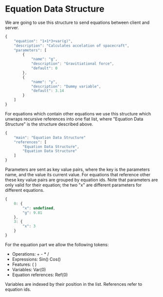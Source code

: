 # Equation Data Structure
We are going to use this structure to send equations between client and server.

```javascript
{
    "equation": "1+1*3+var(g)",
    "description": "Calculates accelation of spacecraft",
    "parameters": [
        {
            "name": "g",
            "description": "Gravitiational force",
            "default": 0
        },
        {
            "name": "y",
            "description": "Dummy variable",
            "default": 3.14
        }
    ]
}
```

For equations which contain other equations we use this structure which unwraps recursive references into one flat list, where "Equation Data Structure" is the structure described above.

```javascript
{
    "main": "Equation Data Structure"
    "references": [
        "Equation Data Structure",
        "Equation Data Structure"
    ]
}
```

Parameters are sent as key value pairs, where the key is the parameters name, and the value its current value.
For equations that reference other these key value pairs are grouped by equation ids. Note that parameters are only valid for their equation; the two "x" are different parameters for different equations.

```javascript
{
    0: {
        "x": undefined,
        "g": 9.81
    },
    3: {
        "x": 3
    }
}
```

For the equation part we allow the following tokens:

 - Operations: + - * /
 - Expressions: Sin() Cos()
 - Features: ( )
 - Variables: Var(0)
 - Equation references: Ref(0)

Variables are indexed by their position in the list.
References refer to equation ids.
